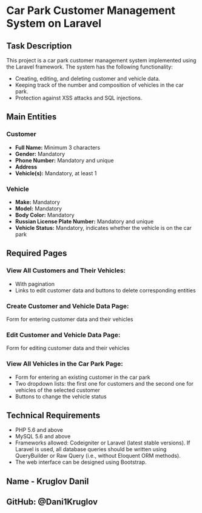 <h1>Car Park Customer Management System on Laravel</h1>

<h2>Task Description</h2>

<p>This project is a car park customer management system implemented using the Laravel framework. The system has the following functionality:</p>

<ul>
    <li>Creating, editing, and deleting customer and vehicle data.</li>
    <li>Keeping track of the number and composition of vehicles in the car park.</li>
    <li>Protection against XSS attacks and SQL injections.</li>
</ul>

<h2>Main Entities</h2>

<h3>Customer</h3>
<ul>
    <li><strong>Full Name:</strong> Minimum 3 characters</li>
    <li><strong>Gender:</strong> Mandatory</li>
    <li><strong>Phone Number:</strong> Mandatory and unique</li>
    <li><strong>Address</strong></li>
    <li><strong>Vehicle(s):</strong> Mandatory, at least 1</li>
</ul>

<h3>Vehicle</h3>
<ul>
    <li><strong>Make:</strong> Mandatory</li>
    <li><strong>Model:</strong> Mandatory</li>
    <li><strong>Body Color:</strong> Mandatory</li>
    <li><strong>Russian License Plate Number:</strong> Mandatory and unique</li>
    <li><strong>Vehicle Status:</strong> Mandatory, indicates whether the vehicle is on the car park</li>
</ul>

<h2>Required Pages</h2>

<h3>View All Customers and Their Vehicles:</h3>
<ul>
    <li>With pagination</li>
    <li>Links to edit customer data and buttons to delete corresponding entities</li>
</ul>

<h3>Create Customer and Vehicle Data Page:</h3>
<p>Form for entering customer data and their vehicles</p>

<h3>Edit Customer and Vehicle Data Page:</h3>
<p>Form for editing customer data and their vehicles</p>

<h3>View All Vehicles in the Car Park Page:</h3>
<ul>
    <li>Form for entering an existing customer in the car park</li>
    <li>Two dropdown lists: the first one for customers and the second one for vehicles of the selected customer</li>
    <li>Buttons to change the vehicle status</li>
</ul>

<h2>Technical Requirements</h2>

<ul>
    <li>PHP 5.6 and above</li>
    <li>MySQL 5.6 and above</li>
    <li>Frameworks allowed: Codeigniter or Laravel (latest stable versions). If Laravel is used, all database queries should be written using QueryBuilder or Raw Query (i.e., without Eloquent ORM methods).</li>
    <li>The web interface can be designed using Bootstrap.</li>
</ul>
<h2>Name - Kruglov Danil</h2>
<h2>
GitHub: @Dani1Kruglov
</h2>

